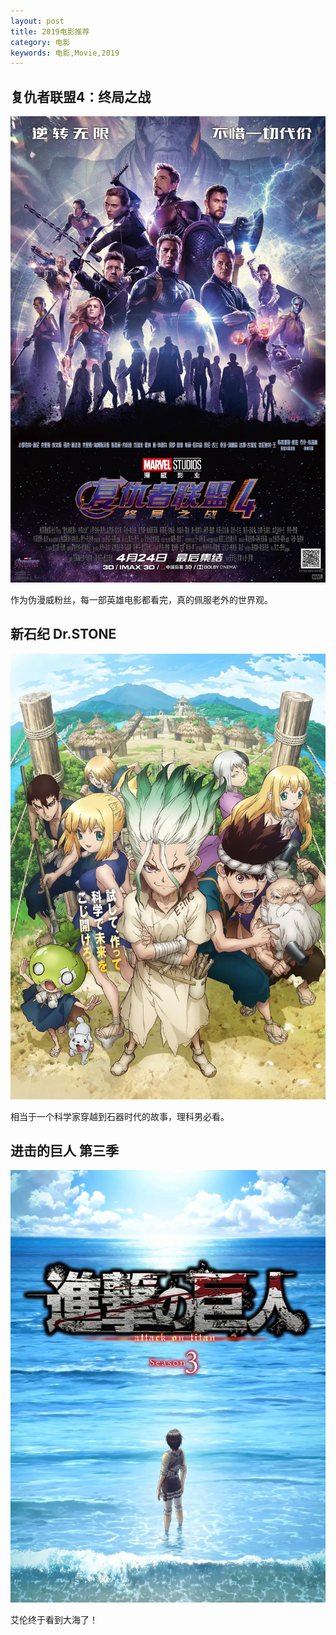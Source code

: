 ```yaml
---
layout: post
title: 2019电影推荐
category: 电影
keywords: 电影,Movie,2019
---
```


## 复仇者联盟4：终局之战

![cover](https://github.com/NeroLiang19/NeroLiang19.github.io/blob/master/_src/Movies/20191216_1.jpg)

作为伪漫威粉丝，每一部英雄电影都看完，真的佩服老外的世界观。

## 新石纪 Dr.STONE

![cover](https://github.com/NeroLiang19/NeroLiang19.github.io/blob/master/_src/Movies/20191216_2.jpg)

相当于一个科学家穿越到石器时代的故事，理科男必看。

## 进击的巨人 第三季

![cover](https://github.com/NeroLiang19/NeroLiang19.github.io/blob/master/_src/Movies/20191216_3.jpg)

艾伦终于看到大海了！

